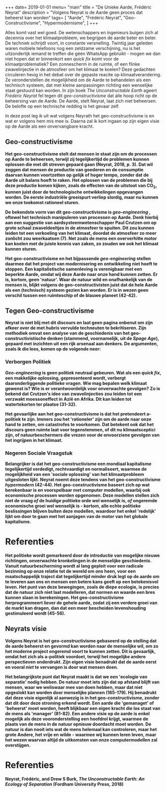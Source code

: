 +++
date= 2019-01-01
menu= "main"
title = "De Unieke Aarde, Frédéric Neyrat"
description = "Volgens Neyrat is de Aarde geen proces dat beheerst kan worden"
tags= [
    "Aarde",
    "Frédéric Neyrat",
    "Geo-Constructivisme",
    "Hypermodernisme",
]
+++

Alles komt vast wel goed. De wetenschappers en ingenieurs buigen zich al decennia over het klimaatprobleem, we begrijpen de aarde beter en beter. De techniek schrijdt voort, in constante versnelling. <!--more--> Twintig jaar geleden waren mobiele telefoons nog een zeldzame verschijning, nu is het uitzonderlijk iemand te treffen die géén WhatsApp gebruikt - mogen we dan niet hopen dat er binnenkort een <i>quick fix</i> komt voor de klimaatproblematiek? Een zonnescherm in de ruimte, of een flinke zwavelinjectie in de atmosfeer om het klimaat te koelen? Deze gedachten circuleren hevig in het debat over de gepaste reacite op klimaatverandering. Ze veronderstellen de mogelijkheid om de Aarde te behandelen als een technisch systeem, dat met kleine aanpassingen richting een wenselijke staat gestuurd kan worden. In zijn boek <i> The Unconstructable Earth </i> ageert <i> Frédéric Neyrat </i> fel tegen dit <i> geo-constructivisme </i> dat alle hoop richt op de beheersing van de Aarde. De Aarde, stelt Neyrat, laat zich niet beheersen. De belofte op een technische redding is het gevaar zelf.

In deze post leg ik uit wat volgens Neyrath het geo-constructivisme is en wat er volgens hem mis mee is. Daarna zal ik kort ingaan op zijn eigen visie op de Aarde als een onvervangbare kracht. 

<b>

## Geo-constructivisme

Het geo-constructivisme stelt dat mensen in staat zijn om de processen op Aarde te beheersen, terwijl zij tegelijkertijd de problemen kunnen oplossen die met dit streven gepaard gaan (Neyrat, 2018, p. 3). Dat wil zeggen dat mensen de productie van goederen en de consumptie daarvan kunnen voortzetten op gelijk of hoger tempo, zonder dat de Aarde uit balans hoeft te raken. Het oplossen van de problemen die bij deze productie komen kijken, zoals de effecten van de uitstoot van CO<sub>2</sub>, kunnen juist door de technologische ontwikkelingen opgevangen worden. De eerste industriële groeispurt verliep slordig, maar nu kunnen we onze toekomst rationeel sturen. 

<b>

De bekendste vorm van dit geo-constructivisme is <i> geo-engineering </i>, oftewel het technisch manipuleren van processen op Aarde. Denk hierbij aan een suggestie van aardsysteemwetenschapper Paul Crutzen om op grote schaal zwaveldeeltjes in de atmosfeer te spuiten. Dit zou kunnen leiden tot een verkoeling van het klimaat, doordat de atmosfeer zo meer zonlicht zou weerkaatsen (7). Net zoals de mens een oververhitte motor kan koelen met de juiste kennis van zaken, zo zouden we ook het klimaat kunnen sturen. 

<b>

Het geo-constructivisme en het bijpassende <i>geo-engineering</i> stellen daarmee dat het project van modernisering en ontwikkeling niet hoeft te stoppen. Een kapitalistische samenleving is verenigbaar met een beperkte Aarde, omdat wij deze Aarde naar onze hand kunnen zetten. Er is, kortom, geen 'natuur'. Waar de natuur wild en onafhankelijk van de mensen is, blijkt volgens de geo-constructivisten juist dat de hele Aarde als een (technisch) systeem gezien kan worden. Er is in wezen geen verschil tussen een ruimteschip of de blauwe planeet (42-42). 

## Tegen Geo-constructivisme

Neyrat is niet blij met dit discours en laat geen pagina onbenut om zijn afkeer over de met <i> hubris </i> vervulde techneuten te bekritiseren. Zijn methodiek omvat een analyse van de geschiedenis van het geo-constructivistische denken (stammend, voornamelijk, uit de <i>Spage Age</i>), gepaard met inzichten uit een rijk arsenaal aan denkers. De argumenten, zoals ik die lees, komen op de volgende neer:

### Verborgen Politiek

<i>Geo-engineering</i> is geen politiek neutraal gebeuren. Wat als een <i>quick fix</i>, een makkelijke oplossing, gepresenteerd wordt, verbergt daaronderliggende politieke vragen. Wie mag bepalen welk klimaat gewenst is? Wie is er verantwoordelijk voor onverwachte gevolgen? Zo is bekend dat Crutzen's idee van zwavelinjecties zou leiden tot een verzwakt moessoneffect in Azië en Afrika. Dit kan leiden tot watertekorten ter plaatse (31-32). 

<b>
    
Het gevaarlijke aan het geo-constructivisme is dat het pretendeert a-politiek te zijn. Immers zou het 'rationeler' zijn om de aarde naar onze hand te zetten, om catastrofes te voorkomen. Dat betekent ook dat het discours geen ruimte laat voor tegenstemmen, of dit nu klimaatsceptici zijn, of natuurbeschermers die vrezen voor de onvoorziene gevolgen van het ingrijpen in het klimaat.  

### Negeren Sociale Vraagstuk

Belangrijker is dat het geo-constructivisme een mondiaal kapitalisme tegelijkertijd verdedigt, rechtvaardigt en normaliseert, waarmee de mogelijkheid van een 'sociale oplossing' van het klimaatprobleem uitgesloten lijkt. Neyrat noemt deze tendens van het geo-constructivisme <i>hypermodern</i> (42-44). Het geo-constructivisme baseert zich op wat berekenbaar is en voorspelbaar met computer modellen, waarbij ook economische processen worden opgenomen. Deze modellen stellen zich niet de vraag <i>of</i> de huidige politieke orde wel wenselijk is, <i>of</i> ongeremde economische groei wel wenselijk is - kortom, alle echte politieke beslissingen blijven buiten deze modellen, waardoor het enkel 'redelijk' lijkt om door te gaan met het aanjagen van de motor van het globale kapitalisme. 

# Referenties

<b>
    
Het politieke wordt gemarkeerd door de introductie van mogelijke nieuwe richtingen, onverwachte kronkelingen in de menselijke geschiedenis. Vanuit natuurbescherming wordt al lang gepleit voor een radicale bezinning op onze relatie tot de wereld om ons heen, voor een maatschappelijk traject dat tegelijkertijd minder druk legt op de aarde om te leveren aan ons en mensen een betere kans geeft op een betekenisvol leven. Het punt van deze bewegingen, zoals de diepe ecologie, is precies dat de natuur zich niet laat modelleren, dat normen en waarde een bres kunnen slaan in berekeningen. Het geo-constructivisme herprogrammeert liever de gehele aarde, zodat zij een verdere groei van de markt kan dragen, dan dat een meer bescheiden levenshouding gestimuleerd wordt (45-56).

## Neyrats visie

Volgens Neyrat is het geo-constructivisme gebaseerd op de stelling dat de aarde beheerst en gevormd kan worden naar de menselijke wil, om zo het moderne project ongeremd voort te kunnen zetten. Dit is gevaarlijk, omdat het zich als a-politiek voordoet, terwijl het mogelijke andere perspectieven onderdrukt. Zijn eigen visie benadrukt dat de aarde eerst en vooral <i>niet</i> te vervangen is door wat mensen doen. 

<b>
    
Het belangrijkste punt dat Neyrat maakt is dat we een 'ecologie van separatie' nodig hebben. De natuur moet iets zijn dat op afstand blijft van mensen, waar we weliswaar mee van doen hebben, maar dat niet opgeslokt kan worden door menselijke plannen (165-179). Hij benadrukt dat deze visie eigenlijk al aanwezig is in het geo-constructivisme, zonder dat dit door deze stroming erkend wordt. Een aarde die 'gemanaget' of 'beheerst' moet worden, heeft blijkbaar een eigen kracht die los staat van de mens als 'manager' (81-82). Een andere visie op de aarde is enkel mogelijk als deze vooronderstelling een hoofdrol krijgt, waarmee de plaats van de mens in de natuur opnieuw doordacht moet worden. De natuur is dan nooit iets wat de mens helemaal kan controleren, maar het grote Andere, het vrije en wilde - waarmee wij kunnen leren leven, maar het wezen waarvan altijd de uitkomsten van onze computermodellen zal overstijgen. 

# Referenties

Neyrat, Frédéric, and Drew S Burk, <i>The Unconstructable Earth: An Ecology of Separation</i> (Fordham University Press, 2018)


